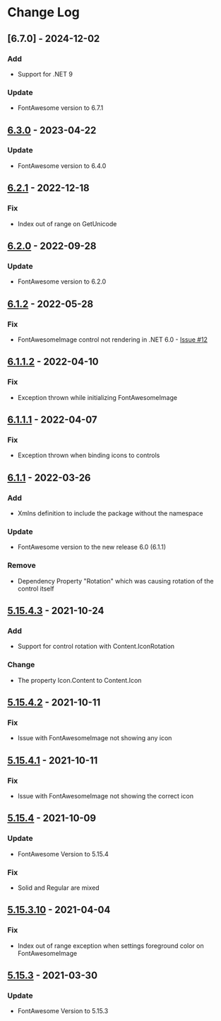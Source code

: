 # Change Log

## [6.7.0]		- 2024-12-02
### Add
- Support for .NET 9

### Update
- FontAwesome version to 6.7.1

## [6.3.0]		- 2023-04-22
### Update
- FontAwesome version to 6.4.0

## [6.2.1]		- 2022-12-18
### Fix
- Index out of range on GetUnicode

## [6.2.0]      - 2022-09-28
### Update
- FontAwesome version to 6.2.0

## [6.1.2]      - 2022-05-28
### Fix
- FontAwesomeImage control not rendering in .NET 6.0 - [Issue #12](https://github.com/DSaladinCH/fontawesome-wpf/issues/12)

## [6.1.1.2]    - 2022-04-10
### Fix
- Exception thrown while initializing FontAwesomeImage

## [6.1.1.1]    - 2022-04-07
### Fix
- Exception thrown when binding icons to controls

## [6.1.1]      - 2022-03-26
### Add
- Xmlns definition to include the package without the namespace

### Update
- FontAwesome version to the new release 6.0 (6.1.1)

### Remove
- Dependency Property "Rotation" which was causing rotation of the control itself

## [5.15.4.3]   - 2021-10-24
### Add
- Support for control rotation with Content.IconRotation

### Change
- The property Icon.Content to Content.Icon

## [5.15.4.2]   - 2021-10-11
### Fix
- Issue with FontAwesomeImage not showing any icon

## [5.15.4.1]   - 2021-10-11
### Fix
- Issue with FontAwesomeImage not showing the correct icon

## [5.15.4]     - 2021-10-09
### Update
- FontAwesome Version to 5.15.4

### Fix
- Solid and Regular are mixed

## [5.15.3.10]  - 2021-04-04
### Fix
- Index out of range exception when settings foreground color on FontAwesomeImage

## [5.15.3]     - 2021-03-30
### Update
- FontAwesome Version to 5.15.3

[6.3.0]: https://github.com/DSaladinCH/fontawesome-wpf/compare/v6.2.1...v6.3.0
[6.2.1]: https://github.com/DSaladinCH/fontawesome-wpf/compare/v6.2.0...v6.2.1
[6.2.0]: https://github.com/DSaladinCH/fontawesome-wpf/compare/v6.1.2...v6.2.0
[6.1.2]: https://github.com/DSaladinCH/fontawesome-wpf/compare/v6.1.1.2...v6.1.2
[6.1.1.2]: https://github.com/DSaladinCH/fontawesome-wpf/compare/v6.1.1.1...v6.1.1.2
[6.1.1.1]: https://github.com/DSaladinCH/fontawesome-wpf/compare/v6.1.1...v6.1.1.1
[6.1.1]: https://github.com/DSaladinCH/fontawesome-wpf/compare/v5.15.4.3...v6.1.1
[5.15.4.3]: https://github.com/DSaladinCH/fontawesome-wpf/compare/v5.15.4.2...v5.15.4.3
[5.15.4.2]: https://github.com/DSaladinCH/fontawesome-wpf/compare/v5.15.4.1...v5.15.4.2
[5.15.4.1]: https://github.com/DSaladinCH/fontawesome-wpf/compare/v5.15.4...v5.15.4.1
[5.15.4]: https://github.com/DSaladinCH/fontawesome-wpf/compare/v5.15.3.10...v5.15.4
[5.15.3.10]: https://github.com/DSaladinCH/fontawesome-wpf/compare/v5.15.3...v5.15.3.10
[5.15.3]: https://github.com/DSaladinCH/fontawesome-wpf/releases/tag/v5.15.3
